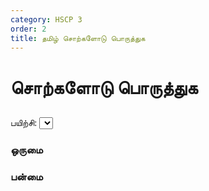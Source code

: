 ```yaml
---
category: HSCP 3
order: 2
title: தமிழ் சொற்களோடு பொருத்துக
---
```

<h1>சொற்களோடு பொருத்துக</h1>
<h2 id="description"></h2>
  <!-- Exercise Selector -->
  <div>
    <label for="exercise-select">பயிற்சி:</label>
    <select id="exercise-select">
    </select>
  </div>

  <div class="container">
    <div class="list" id="words-list">
      <h3>ஒருமை</h3>
    </div>
    <div class="list" id="meanings-list">
      <h3>பன்மை</h3>
    </div>
  </div>
<script src="{{ site.baseurl }}/scripts/match.js"></script>

